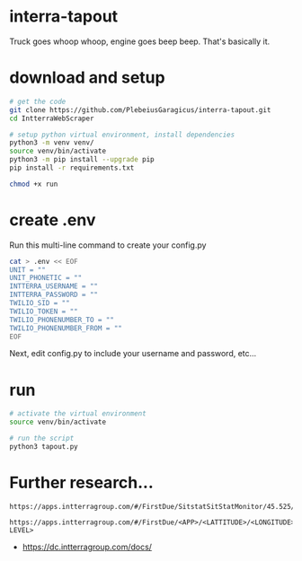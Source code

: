 # interra-tapout
Truck goes whoop whoop, engine goes beep beep.  That's basically it.

# download and setup

```sh
# get the code
git clone https://github.com/PlebeiusGaragicus/interra-tapout.git
cd IntterraWebScraper

# setup python virtual environment, install dependencies
python3 -m venv venv/
source venv/bin/activate
python3 -m pip install --upgrade pip
pip install -r requirements.txt

chmod +x run
```

# create .env

Run this multi-line command to create your config.py

```sh
cat > .env << EOF
UNIT = ""
UNIT_PHONETIC = ""
INTTERRA_USERNAME = ""
INTTERRA_PASSWORD = ""
TWILIO_SID = ""
TWILIO_TOKEN = ""
TWILIO_PHONENUMBER_TO = ""
TWILIO_PHONENUMBER_FROM = ""
EOF
```

Next, edit config.py to include your username and password, etc...

# run

```sh
# activate the virtual environment
source venv/bin/activate

# run the script
python3 tapout.py
```

# Further research...

```
https://apps.intterragroup.com/#/FirstDue/SitstatSitStatMonitor/45.525/-122.6989/14

https://apps.intterragroup.com/#/FirstDue/<APP>/<LATTITUDE>/<LONGITUDE>/<ZOOM LEVEL>
```

- https://dc.intterragroup.com/docs/

